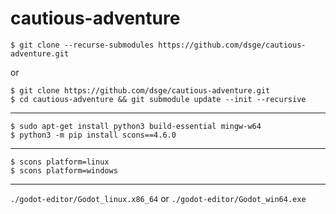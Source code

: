cautious-adventure
====

```
$ git clone --recurse-submodules https://github.com/dsge/cautious-adventure.git
```
or
```
$ git clone https://github.com/dsge/cautious-adventure.git
$ cd cautious-adventure && git submodule update --init --recursive
```

--------------

```
$ sudo apt-get install python3 build-essential mingw-w64
$ python3 -m pip install scons==4.6.0
```

--------------

```
$ scons platform=linux
$ scons platform=windows
```

--------------


`./godot-editor/Godot_linux.x86_64` or `./godot-editor/Godot_win64.exe`